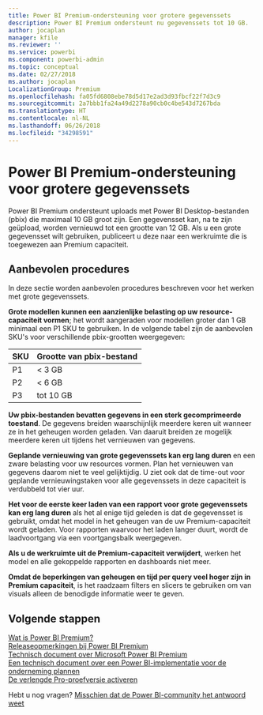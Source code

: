 ```yaml
---
title: Power BI Premium-ondersteuning voor grotere gegevenssets
description: Power BI Premium ondersteunt nu gegevenssets tot 10 GB.
author: jocaplan
manager: kfile
ms.reviewer: ''
ms.service: powerbi
ms.component: powerbi-admin
ms.topic: conceptual
ms.date: 02/27/2018
ms.author: jocaplan
LocalizationGroup: Premium
ms.openlocfilehash: fa05fd6808ebe78d5d17e2ad3d93fbcf22f7d3c9
ms.sourcegitcommit: 2a7bbb1fa24a49d2278a90cb0c4be543d7267bda
ms.translationtype: HT
ms.contentlocale: nl-NL
ms.lasthandoff: 06/26/2018
ms.locfileid: "34298591"
---
```

# <a name="power-bi-premium-support-for-large-datasets"></a>Power BI Premium-ondersteuning voor grotere gegevenssets

Power BI Premium ondersteunt uploads met Power BI Desktop-bestanden (pbix) die maximaal 10 GB groot zijn. Een gegevensset kan, na te zijn geüpload, worden vernieuwd tot een grootte van 12 GB. Als u een grote gegevensset wilt gebruiken, publiceert u deze naar een werkruimte die is toegewezen aan Premium capaciteit.
 
## <a name="best-practices"></a>Aanbevolen procedures

In deze sectie worden aanbevolen procedures beschreven voor het werken met grote gegevenssets.

**Grote modellen kunnen een aanzienlijke belasting op uw resource-capaciteit vormen**; het wordt aangeraden voor modellen groter dan 1 GB minimaal een P1 SKU te gebruiken. In de volgende tabel zijn de aanbevolen SKU's voor verschillende pbix-grootten weergegeven:


   |SKU  |Grootte van pbix-bestand   |
   |---------|---------|
   |P1    | < 3 GB        |
   |P2    | < 6 GB        |
   |P3    | tot 10 GB   |



**Uw pbix-bestanden bevatten gegevens in een sterk gecomprimeerde toestand**. De gegevens breiden waarschijnlijk meerdere keren uit wanneer ze in het geheugen worden geladen. Van daaruit breiden ze mogelijk meerdere keren uit tijdens het vernieuwen van gegevens.

**Geplande vernieuwing van grote gegevenssets kan erg lang duren** en een zware belasting voor uw resources vormen. Plan het vernieuwen van gegevens daarom niet te veel gelijktijdig. U ziet ook dat de time-out voor geplande vernieuwingstaken voor alle gegevenssets in deze capaciteit is verdubbeld tot vier uur.

**Het voor de eerste keer laden van een rapport voor grote gegevenssets kan erg lang duren** als het al enige tijd geleden is dat de gegevensset is gebruikt, omdat het model in het geheugen van de uw Premium-capaciteit wordt geladen. Voor rapporten waarvoor het laden langer duurt, wordt de laadvoortgang via een voortgangsbalk weergegeven.

**Als u de werkruimte uit de Premium-capaciteit verwijdert**, werken het model en alle gekoppelde rapporten en dashboards niet meer.

**Omdat de beperkingen van geheugen en tijd per query veel hoger zijn in Premium capaciteit**, is het raadzaam filters en slicers te gebruiken om van visuals alleen de benodigde informatie weer te geven.

## <a name="next-steps"></a>Volgende stappen
[Wat is Power BI Premium?](service-premium.md)  
[Releaseopmerkingen bij Power BI Premium](service-premium-release-notes.md)  
[Technisch document over Microsoft Power BI Premium](https://aka.ms/pbipremiumwhitepaper)  
[Een technisch document over een Power BI-implementatie voor de onderneming plannen](https://aka.ms/pbienterprisedeploy)  
[De verlengde Pro-proefversie activeren](service-extended-pro-trial.md)  

Hebt u nog vragen? [Misschien dat de Power BI-community het antwoord weet](https://community.powerbi.com/)
